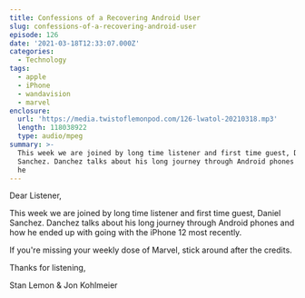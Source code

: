 ```yaml
---
title: Confessions of a Recovering Android User
slug: confessions-of-a-recovering-android-user
episode: 126
date: '2021-03-18T12:33:07.000Z'
categories:
  - Technology
tags:
  - apple
  - iPhone
  - wandavision
  - marvel
enclosure:
  url: 'https://media.twistoflemonpod.com/126-lwatol-20210318.mp3'
  length: 118038922
  type: audio/mpeg
summary: >-
  This week we are joined by long time listener and first time guest, Daniel
  Sanchez. Danchez talks about his long journey through Android phones and how
  he
---
```


Dear Listener,

This week we are joined by long time listener and first time guest, Daniel Sanchez. Danchez talks about his long journey through Android phones and how he ended up with going with the iPhone 12 most recently.

If you're missing your weekly dose of Marvel, stick around after the credits.

Thanks for listening,

Stan Lemon & Jon Kohlmeier
